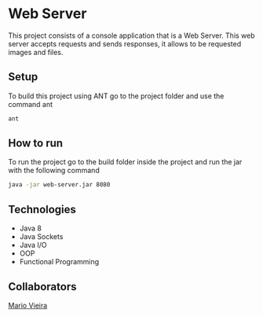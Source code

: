 # Web Server
This project consists of a console application that is a Web Server. This web server accepts requests and sends responses, it allows to be requested images
and files.

## Setup
To build this project using ANT go to the project folder and use the command ant
```bash
ant
```
## How to run
To run the project go to the build folder inside the project and run the jar with the following command
```bash
java -jar web-server.jar 8080
```
  
## Technologies
+ Java 8
+ Java Sockets
+ Java I/O
+ OOP
+ Functional Programming
    
## Collaborators
[Mario Vieira](https://github.com/MarioWork)
